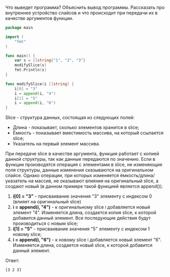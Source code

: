 Что выведет программа? Объяснить вывод программы. Рассказать про внутреннее устройство слайсов и что происходит при передачи их в качестве аргументов функции.

```go
package main

import (
	"fmt"
)

func main() {
	var s = []string{"1", "2", "3"}
	modifySlice(s)
	fmt.Println(s)
}

func modifySlice(i []string) {
	i[0] = "3"
	i = append(i, "4")
	i[1] = "5"
	i = append(i, "6")
}
```
Slice - структура данных, состоящая из следующих полей:
* Длина - показывает, сколько элементов хранится в slice;
* Ёмкость - показывает вместимость массива, на который ссылается slice;
* Указатель на первый элемент массива.

При передаче slice в качестве аргумента, функция работает с копией данной структуры, так как данные передаются по значению. Если в функции производятся операция с элементами в slice, не изменяющие поля структуры, данные изменения сказываются на оригинальном слайсе. Однако операции, при которых изменяется ёмкость/длина/указатель на массив, не оказывают влияния на оригинальный slice, а создают новый (в данном примере такой функцией является append()).
1. **i[0] = "3"** - присваивание значения "3" элементу с индексом 0 (влияет на оригинальный slice)
2. **i = append(i, "4")** - к оригинальному slice i добавляется новый элемент "4". Изменяется длина, создается копия slice, к которой добавится данный элемент. Все последующие действия будут производиться с новым slice;
3. **i[1] = "5"** - присваивание значения "5" элементу с индексом 1 новому slice;
4. **i = append(i, "6")** - к новому slice i добавляется новый элемент "6". Изменяется длина, создается новый slice, к которой добавится данный элемент.

Ответ:
```
[3 2 3]
```
